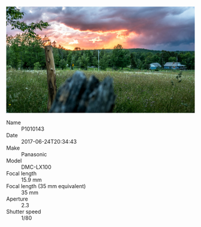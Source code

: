 [![P1010143](/photos/hd/P1010143.jpg)](/photos/full/P1010143.jpg?raw=true)

<dl>
  <dt>Name</dt>
  <dd>P1010143</dd>
  <dt>Date</dt>
  <dd>2017-06-24T20:34:43</dd>
  <dt>Make</dt>
  <dd>Panasonic</dd>
  <dt>Model</dt>
  <dd>DMC-LX100</dd>
  <dt>Focal length</dt>
  <dd>15.9 mm</dd>
  <dt>Focal length (35 mm equivalent)</dt>
  <dd>35 mm</dd>
  <dt>Aperture</dt>
  <dd>2.3</dd>
  <dt>Shutter speed</dt>
  <dd>1/80</dd>
</dl>
